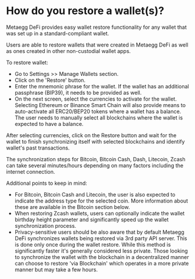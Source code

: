 # How do you restore a wallet(s)?

Metaegg DeFi provides easy wallet restore functionality for any wallet that was set up in a standard-compliant wallet.

Users are able to restore wallets that were created in Metaegg DeFi as well as ones created in other non-custodial wallet apps.

To restore wallet:

- Go to Settings >> Manage Wallets section.
- Click on the 'Restore' button.
- Enter the mnemonic phrase for the wallet. If the wallet has an additional passphrase (BIP39), it needs to be provided as well.
- On the next screen, select the currencies to activate for the wallet. Selecting Ethereum or Binance Smart Chain will also provide means to auto-activate all ERC20/BEP20 tokens where a wallet has a balance. The user needs to manually select all blockchains where the wallet is expected to have a balance.

After selecting currencies, click on the Restore button and wait for the wallet to finish synchronizing itself with selected blockchains and identify wallet's past transactions.

The synchronization steps for Bitcoin, Bitcoin Cash, Dash, Litecoin, Zcash can take several minutes/hours depending on many factors including the internet connection.

Additional points to keep in mind:

- For Bitcoin, Bitcoin Cash and Litecoin, the user is also expected to indicate the address type for the selected coin. More information about these are available in the Bitcoin section below.
- When restoring Zcash wallets, users can optionally indicate the wallet birthday height parameter and significantly speed up the wallet synchronization process.
- Privacy-sensitive users should be also aware that by default Metaegg DeFi synchronizes wallets being restored via 3rd party API server. This is done only once during the wallet restore. While this method is significantly faster it's generally considered less private. Those looking to synchronize the wallet with the blockchain in a decentralized manner can choose to restore 'via Blockchain' which operates in a more private manner but may take a few hours.


